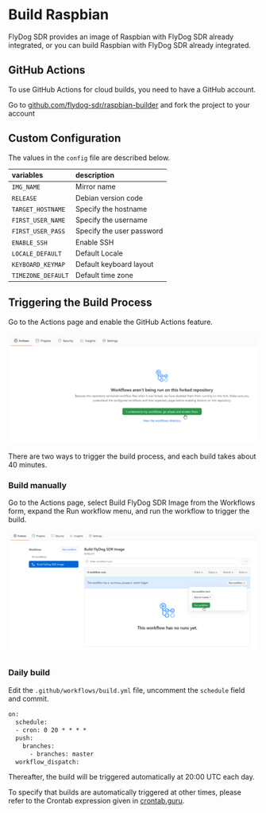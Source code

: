 # Build Raspbian

FlyDog SDR provides an image of Raspbian with FlyDog SDR already integrated, or you can build Raspbian with FlyDog SDR already integrated.

## GitHub Actions

To use GitHub Actions for cloud builds, you need to have a GitHub account.

Go to [github.com/flydog-sdr/raspbian-builder](https://github.com/flydog-sdr/raspbian-builder) and fork the project to your account

## Custom Configuration

The values in the `config` file are described below.

| variables          | description               |
| :----------------- | :------------------------ |
| `IMG_NAME`         | Mirror name               |
| `RELEASE`          | Debian version code       |
| `TARGET_HOSTNAME`  | Specify the hostname      |
| `FIRST_USER_NAME`  | Specify the username      |
| `FIRST_USER_PASS`  | Specify the user password |
| `ENABLE_SSH`       | Enable SSH                |
| `LOCALE_DEFAULT`   | Default Locale            |
| `KEYBOARD_KEYMAP`  | Default keyboard layout   |
| `TIMEZONE_DEFAULT` | Default time zone         |

## Triggering the Build Process

Go to the Actions page and enable the GitHub Actions feature.

![Enable GitHub Actions](/developer/raspbian_1.png "Enable GitHub Actions")

There are two ways to trigger the build process, and each build takes about 40 minutes.

### Build manually

Go to the Actions page, select Build FlyDog SDR Image from the Workflows form, expand the Run workflow menu, and run the workflow to trigger the build.

![Run workflow](/developer/raspbian_2.png "Run workflow")

### Daily build

Edit the `.github/workflows/build.yml` file, uncomment the `schedule` field and commit.

```
on:
  schedule:
  - cron: 0 20 * * * *
  push:
    branches:
      - branches: master
  workflow_dispatch:

```

Thereafter, the build will be triggered automatically at 20:00 UTC each day.

To specify that builds are automatically triggered at other times, please refer to the Crontab expression given in [crontab.guru](https://crontab.guru).
